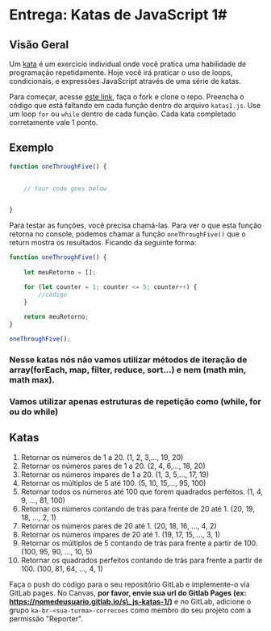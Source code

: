 # Entrega: Katas de JavaScript 1#

## Visão Geral

Um [kata](https://en.wikipedia.org/wiki/Kata_(programming)) é um exercício individual onde você pratica uma habilidade de programação repetidamente. Hoje você irá praticar o uso de loops, condicionais, e expressões JavaScript através de uma série de katas.

Para começar, acesse [este link](https://gitlab.com/kenzie-academy-brasil/se/fe/getting-started-with-javascript/s_js-katas-1), faça o fork e clone o repo. 
Preencha o código que está faltando em cada função dentro do arquivo `katas1.js`. Use um loop `for` ou `while` dentro de cada função. Cada kata completado corretamente vale 1 ponto.

## Exemplo

```js
function oneThroughFive() {
    

    // Your code goes below


}
```

Para testar as funções, você precisa chamá-las. Para ver o que esta função retorna no console, podemos chamar a função `oneThroughFive()` que o return mostra os resultados. Ficando da seguinte forma:

```js
function oneThroughFive() {
    
    let meuRetorno = [];

    for (let counter = 1; counter <= 5; counter++) {
        //código
    }
    
    return meuRetorno;
}

oneThroughFive();
```

### Nesse katas nós não vamos utilizar métodos de iteração de array(forEach, map, filter, reduce, sort...) e nem (math min, math max).
### Vamos utilizar apenas estruturas de repetição como (while, for ou do while)

## Katas

1.  Retornar os números de 1 a 20. (1, 2, 3,…, 19, 20)
2.  Retornar os números pares de 1 a 20. (2, 4, 6,…, 18, 20)
3.  Retornar os números ímpares de 1 a 20. (1, 3, 5,…, 17, 19)
4.  Retornar os múltiplos de 5 até 100. (5, 10, 15,…, 95, 100)
5.  Retornar todos os números até 100 que forem quadrados perfeitos. (1, 4, 9, …, 81, 100)
6.  Retornar os números contando de trás para frente de 20 até 1. (20, 19, 18, …, 2, 1)
7.  Retornar os números pares de 20 até 1. (20, 18, 16, …, 4, 2)
8.  Retornar os números ímpares de 20 até 1. (19, 17, 15, …, 3, 1)
9.  Retornar os múltiplos de 5 contando de trás para frente a partir de 100. (100, 95, 90, …, 10, 5)
10. Retornar os quadrados perfeitos contando de trás para frente a partir de 100. (100, 81, 64, …, 4, 1)

Faça o push do código para o seu repositório GitLab e implemente-o via GitLab pages. No Canvas, **por favor, envie sua url do Gitlab Pages (ex: https://nomedeusuario.gitlab.io/s\_js-katas-1/)** e no GitLab, adicione o grupo `ka-br-<sua-turma>-correcoes` como membro do seu projeto com a permissão "Reporter".
